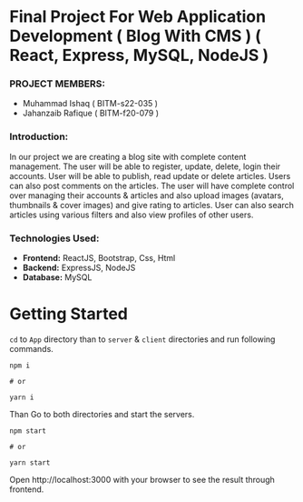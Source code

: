 # Final Project For Web Application Development ( Blog With CMS ) ( React, Express, MySQL, NodeJS )

<h3>PROJECT MEMBERS: </h3>

<ul>

<li> Muhammad Ishaq ( BITM-s22-035 )</li>
<li> Jahanzaib Rafique ( BITM-f20-079 )</li>
</ul>

<h3>Introduction: </h3>

In our project we are creating a blog site with complete content management. The user
will be able to register, update, delete, login their accounts. User will be able to publish, read
update or delete articles. Users can also post comments on the articles. The user will
have complete control over managing their accounts & articles and also
upload images (avatars, thumbnails & cover images) and give rating to articles. User can also search articles using
various filters and also view profiles of other users.

<h3>Technologies Used:</h3>
<ul>

<li><strong>Frontend:</strong> ReactJS, Bootstrap, Css, Html </li>
<li><strong>Backend:</strong> ExpressJS, NodeJS </li>
<li><strong>Database:</strong> MySQL </li>

</ul>


# Getting Started

`cd` to `App` directory than to `server` & `client` directories and run following commands.

```
npm i

# or

yarn i
```

Than Go to both directories and start the servers.

```
npm start

# or

yarn start
```

Open http://localhost:3000 with your browser to see the result through frontend.


